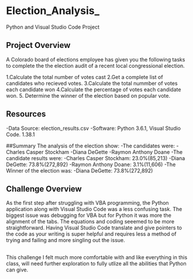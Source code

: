 # Election_Analysis_
Python and Visual Studio Code Project

## Project Overview
A Colorado board of elections employee has given you the following tasks to complete the the election audit of a recent local congressional election.

1.Calculate the total number of votes cast
2.Get a complete list of candidates who recieved votes.
3.Calculate the total nummber of votes each candidate won
4.Calculate the percentage of votes each candidate won.
5. Determine the winner of the election based on popular vote.

## Resources
-Data Source: election_results.csv
-Software: Python 3.6.1, Visual Studio Code. 1.38.1

##Summary
The analysis of the election show:
-The candidates were:
  -Charles Casper Stockham
  -Diana DeGette
  -Raymon Anthony Doane
-The candidate results were:
  -Charles Casper Stockham: 23.0%(85,213)
  -Diana DeGette: 73.8%(272,892)
  -Raymon Anthony Doane: 3.1%(11,606)
-The Winner of the election was:
  -Diana DeGette: 73.8%(272,892)
  
  ## Challenge Overview
  As the first step after struggling with VBA programming, the Python application along with Visual Studio Code was a less confusing task. The biggest issue was debugging for VBA but for Python it was more the alignment of the tabs. The equations and coding seeemed to be more straightforward. Having Visual Studio Code translate and give pointers to the code as your writing is super helpful and requires less a method of trying and failing and more singling out the issue.
  ##
  This challenge I felt much more comfortable with and like everything in this class, will need further exploration to fully utlize all the abilities that Python can give. 
